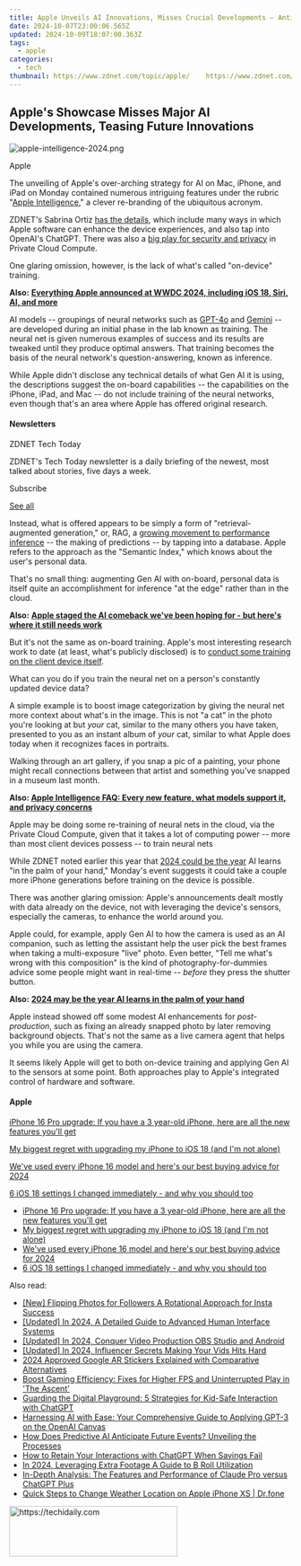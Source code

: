 ```yaml
---
title: Apple Unveils AI Innovations, Misses Crucial Developments – Anticipating Future Updates?
date: 2024-10-07T23:00:06.565Z
updated: 2024-10-09T18:07:00.363Z
tags:
  - apple
categories:
  - tech
thumbnail: https://www.zdnet.com/topic/apple/    https://www.zdnet.com/a/img/resize/62b55bdfed48ecb539e48069a33ac253b534ef1c/2024/06/11/353599f3-d651-40a3-80c5-f71fc9621425/apple-intelligence-2024.png?width=170&height=96&fit=crop&format=pjpg&auto=webp
---
```


## Apple's Showcase Misses Major AI Developments, Teasing Future Innovations

![apple-intelligence-2024.png](https://www.zdnet.com/a/img/resize/1bc06a84f4614211e75d36ecadc2174d80c29ea5/2024/06/11/353599f3-d651-40a3-80c5-f71fc9621425/apple-intelligence-2024.png?auto=webp&width=1280)

Apple

The unveiling of Apple's over-arching strategy for AI on Mac, iPhone, and iPad on Monday contained numerous intriguing features under the rubric "[Apple Intelligence](https://www.zdnet.com/article/apple-intelligence-faq-every-new-feature-what-models-support-it-and-privacy-concerns/)," a clever re-branding of the ubiquitous acronym.

ZDNET's Sabrina Ortiz [has the details](https://www.zdnet.com/article/live-updates-everything-apple-announced-at-wwdc-2024-including-ios-18-siri-ai-more/), which include many ways in which Apple software can enhance the device experiences, and also tap into OpenAI's ChatGPT. There was also a [big play for security and privacy](https://www.zdnet.com/article/heres-how-apples-keeping-your-cloud-processed-ai-data-safe-and-why-it-matters/) in Private Cloud Compute.

One glaring omission, however, is the lack of what's called "on-device" training. 

**Also:** [**Everything Apple announced at WWDC 2024, including iOS 18, Siri, AI, and more**](https://www.zdnet.com/article/live-updates-everything-apple-announced-at-wwdc-2024-including-ios-18-siri-ai-more/)

AI models -- groupings of neural networks such as [GPT-4o](https://www.zdnet.com/article/how-to-use-chatgpt/) and [Gemini](https://www.zdnet.com/article/what-is-google-gemini/) \-- are developed during an initial phase in the lab known as training. The neural net is given numerous examples of success and its results are tweaked until they produce optimal answers. That training becomes the basis of the neural network's question-answering, known as inference.

While Apple didn't disclose any technical details of what Gen AI it is using, the descriptions suggest the on-board capabilities -- the capabilities on the iPhone, iPad, and Mac -- do not include training of the neural networks, even though that's an area where Apple has offered original research. 

#### Newsletters

ZDNET Tech Today

ZDNET's Tech Today newsletter is a daily briefing of the newest, most talked about stories, five days a week.

 Subscribe

[See all](https://www.zdnet.com/newsletters/)

Instead, what is offered appears to be simply a form of "retrieval-augmented generation," or, RAG, a [growing movement to performance inference](https://www.zdnet.com/article/make-room-for-rag-how-gen-ais-balance-of-power-is-shifting/) \-- the making of predictions -- by tapping into a database. Apple refers to the approach as the "Semantic Index," which knows about the user's personal data. 

That's no small thing: augmenting Gen AI with on-board, personal data is itself quite an accomplishment for inference "at the edge" rather than in the cloud. 

**Also:** [**Apple staged the AI comeback we've been hoping for - but here's where it still needs work**](https://www.zdnet.com/article/apple-staged-the-ai-comeback-weve-been-hoping-for-but-heres-where-it-still-needs-work/)

But it's not the same as on-board training. Apple's most interesting research work to date (at least, what's publicly disclosed) is to [conduct some training on the client device itself](https://www.zdnet.com/article/how-apples-ai-advances-could-make-or-break-the-iphone-16/). 

What can you do if you train the neural net on a person's constantly updated device data? 

A simple example is to boost image categorization by giving the neural net more context about what's in the image. This is not "a cat" in the photo you're looking at but _your_ cat, similar to the many others you have taken, presented to you as an instant album of _your_ cat, similar to what Apple does today when it recognizes faces in portraits.

Walking through an art gallery, if you snap a pic of a painting, your phone might recall connections between that artist and something you've snapped in a museum last month.

**Also: [Apple Intelligence FAQ: Every new feature, what models support it, and privacy concerns](https://www.zdnet.com/article/apple-intelligence-faq-every-new-feature-what-models-support-it-and-privacy-concerns/)**

Apple may be doing some re-training of neural nets in the cloud, via the Private Cloud Compute, given that it takes a lot of computing power -- more than most client devices possess -- to train neural nets

While ZDNET noted earlier this year that [2024 could be the year](https://www.zdnet.com/article/2024-may-be-the-year-ai-learns-on-your-smartphone/) AI learns "in the palm of your hand," Monday's event suggests it could take a couple more iPhone generations before training on the device is possible.

There was another glaring omission: Apple's announcements dealt mostly with data already on the device, not with leveraging the device's sensors, especially the cameras, to enhance the world around you. 

Apple could, for example, apply Gen AI to how the camera is used as an AI companion, such as letting the assistant help the user pick the best frames when taking a multi-exposure "live" photo. Even better, "Tell me what's wrong with this composition" is the kind of photography-for-dummies advice some people might want in real-time -- _before_ they press the shutter button. 

**Also:** [**2024 may be the year AI learns in the palm of your hand**](https://www.zdnet.com/article/2024-may-be-the-year-ai-learns-on-your-smartphone/)

Apple instead showed off some modest AI enhancements for _post-production_, such as fixing an already snapped photo by later removing background objects. That's not the same as a live camera agent that helps you while you are using the camera.

It seems likely Apple will get to both on-device training and applying Gen AI to the sensors at some point. Both approaches play to Apple's integrated control of hardware and software. 

#### Apple

[iPhone 16 Pro upgrade: If you have a 3 year-old iPhone, here are all the new features you'll get](https://www.zdnet.com/article/iphone-16-pro-and-pro-max-hands-on/ "iPhone 16 Pro upgrade: If you have a 3 year-old iPhone, here are all the new features you'll get")

[My biggest regret with upgrading my iPhone to iOS 18 (and I'm not alone)](https://www.zdnet.com/article/my-biggest-regret-with-upgrading-my-iphone-to-ios-18-and-im-not-alone/ "My biggest regret with upgrading my iPhone to iOS 18 (and I'm not alone)")

[We've used every iPhone 16 model and here's our best buying advice for 2024](https://www.zdnet.com/article/iphone-16-pro-max-buying-advice-2024/ "We've used every iPhone 16 model and here's our best buying advice for 2024")

[6 iOS 18 settings I changed immediately - and why you should too](https://www.zdnet.com/article/6-ios-18-settings-i-changed-immediately-and-why-you-should-too/ "6 iOS 18 settings I changed immediately - and why you should too")

* [iPhone 16 Pro upgrade: If you have a 3 year-old iPhone, here are all the new features you'll get](https://www.zdnet.com/article/iphone-16-pro-and-pro-max-hands-on/ "iPhone 16 Pro upgrade: If you have a 3 year-old iPhone, here are all the new features you'll get")
* [My biggest regret with upgrading my iPhone to iOS 18 (and I'm not alone)](https://www.zdnet.com/article/my-biggest-regret-with-upgrading-my-iphone-to-ios-18-and-im-not-alone/ "My biggest regret with upgrading my iPhone to iOS 18 (and I'm not alone)")
* [We've used every iPhone 16 model and here's our best buying advice for 2024](https://www.zdnet.com/article/iphone-16-pro-max-buying-advice-2024/ "We've used every iPhone 16 model and here's our best buying advice for 2024")
* [6 iOS 18 settings I changed immediately - and why you should too](https://www.zdnet.com/article/6-ios-18-settings-i-changed-immediately-and-why-you-should-too/ "6 iOS 18 settings I changed immediately - and why you should too")

<ins class="adsbygoogle"
     style="display:block"
     data-ad-format="autorelaxed"
     data-ad-client="ca-pub-7571918770474297"
     data-ad-slot="1223367746"></ins>

<ins class="adsbygoogle"
     style="display:block"
     data-ad-client="ca-pub-7571918770474297"
     data-ad-slot="8358498916"
     data-ad-format="auto"
     data-full-width-responsive="true"></ins>

<span class="atpl-alsoreadstyle">Also read:</span>
<div><ul>
<li><a href="https://instagram-video-recordings.techidaily.com/new-flipping-photos-for-followers-a-rotational-approach-for-insta-success/"><u>[New] Flipping Photos for Followers A Rotational Approach for Insta Success</u></a></li>
<li><a href="https://fox-cloud.techidaily.com/updated-in-2024-a-detailed-guide-to-advanced-human-interface-systems/"><u>[Updated] In 2024, A Detailed Guide to Advanced Human Interface Systems</u></a></li>
<li><a href="https://remote-screen-capture.techidaily.com/updated-in-2024-conquer-video-production-obs-studio-and-android/"><u>[Updated] In 2024, Conquer Video Production OBS Studio and Android</u></a></li>
<li><a href="https://instagram-video-recordings.techidaily.com/updated-in-2024-influencer-secrets-making-your-vids-hits-hard/"><u>[Updated] In 2024, Influencer Secrets Making Your Vids Hits Hard</u></a></li>
<li><a href="https://some-knowledge.techidaily.com/2024-approved-google-ar-stickers-explained-with-comparative-alternatives/"><u>2024 Approved Google AR Stickers Explained with Comparative Alternatives</u></a></li>
<li><a href="https://win-solutions.techidaily.com/boost-gaming-efficiency-fixes-for-higher-fps-and-uninterrupted-play-in-the-ascent/"><u>Boost Gaming Efficiency: Fixes for Higher FPS and Uninterrupted Play in 'The Ascent'</u></a></li>
<li><a href="https://tech-haven.techidaily.com/guarding-the-digital-playground-5-strategies-for-kid-safe-interaction-with-chatgpt/"><u>Guarding the Digital Playground: 5 Strategies for Kid-Safe Interaction with ChatGPT</u></a></li>
<li><a href="https://tech-haven.techidaily.com/harnessing-ai-with-ease-your-comprehensive-guide-to-applying-gpt-3-on-the-openai-canvas/"><u>Harnessing AI with Ease: Your Comprehensive Guide to Applying GPT-3 on the OpenAI Canvas</u></a></li>
<li><a href="https://tech-haven.techidaily.com/how-does-predictive-ai-anticipate-future-events-unveiling-the-processes/"><u>How Does Predictive AI Anticipate Future Events? Unveiling the Processes</u></a></li>
<li><a href="https://tech-haven.techidaily.com/how-to-retain-your-interactions-with-chatgpt-when-savings-fail/"><u>How to Retain Your Interactions with ChatGPT When Savings Fail</u></a></li>
<li><a href="https://extra-guidance.techidaily.com/in-2024-leveraging-extra-footage-a-guide-to-b-roll-utilization/"><u>In 2024, Leveraging Extra Footage A Guide to B Roll Utilization</u></a></li>
<li><a href="https://tech-haven.techidaily.com/in-depth-analysis-the-features-and-performance-of-claude-pro-versus-chatgpt-plus/"><u>In-Depth Analysis: The Features and Performance of Claude Pro versus ChatGPT Plus</u></a></li>
<li><a href="https://iphone-location.techidaily.com/quick-steps-to-change-weather-location-on-apple-iphone-xs-drfone-by-drfone-virtual-ios/"><u>Quick Steps to Change Weather Location on Apple iPhone XS | Dr.fone</u></a></li>
</ul></div>

<!-- affiliate ads begin -->
<a href="https://aligracehair.sjv.io/c/5597632/2012401/19272" target="_top" id="2012401">
  <img src="//a.impactradius-go.com/display-ad/19272-2012401" border="0" alt="https://techidaily.com" width="300" height="90"/>
</a>
<img height="0" width="0" src="https://aligracehair.sjv.io/i/5597632/2012401/19272" style="position:absolute;visibility:hidden;" border="0" />
<!-- affiliate ads end -->

